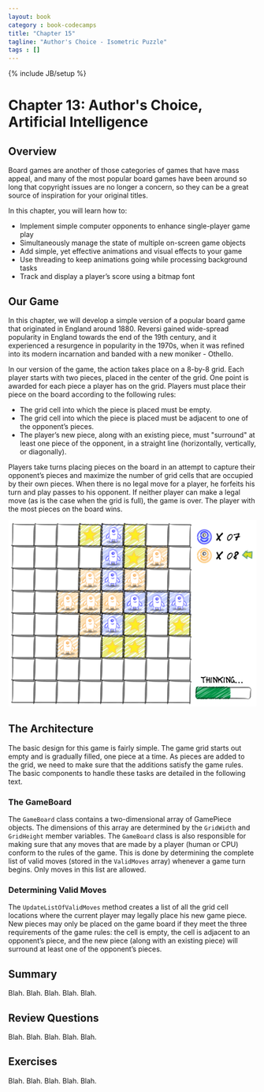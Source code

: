 ```yaml
---
layout: book
category : book-codecamps
title: "Chapter 15"
tagline: "Author's Choice - Isometric Puzzle"
tags : []
---
```

{% include JB/setup %}

# Chapter 13: Author's Choice, Artificial Intelligence

## Overview

Board games are another of those categories of games that have mass appeal, and many of the most popular board games have been around so long that copyright issues are no longer a concern, so they can be a great source of inspiration for your original titles.

In this chapter, you will learn how to:

* Implement simple computer opponents to enhance single-player game play
* Simultaneously manage the state of multiple on-screen game objects
* Add simple, yet effective animations and visual effects to your game
* Use threading to keep animations going while processing background tasks 
* Track and display a player’s score using a bitmap font

## Our Game

In this chapter, we will develop a simple version of a popular board game that originated in England around 1880. Reversi gained wide-spread popularity in England towards the end of the 19th century, and it experienced a resurgence in popularity in the 1970s, when it was refined into its modern incarnation and banded with a new moniker - Othello.

In our version of the game, the action takes place on a 8-by-8 grid. Each player starts with two pieces, placed in the center of the grid. One point is awarded for each piece a player has on the grid. Players must place their piece on the board according to the following rules:

* The grid cell into which the piece is placed must be empty.
* The grid cell into which the piece is placed must be adjacent to one of the opponent’s pieces.
* The player’s new piece, along with an existing piece, must "surround" at least one piece of the opponent, in a straight line (horizontally, vertically, or diagonally).

Players take turns placing pieces on the board in an attempt to capture their opponent’s pieces and maximize the number of grid cells that are occupied by their own pieces. When there is no legal move for a player, he forfeits his turn and play passes to his opponent. If neither player can make a legal move (as is the case when the grid is full), the game is over. The player with the most pieces on the board wins.

![Our game concept. It's the CPU's turn. Valid moves are highlighted.](images/figure13-01_BoardGameAI.png)

## The Architecture

The basic design for this game is fairly simple. The game grid starts out empty and is gradually filled, one piece at a time. As pieces are added to the grid, we need to make sure that the additions satisfy the game rules. The basic components to handle these tasks are detailed in the following text.

### The GameBoard

The `GameBoard` class contains a two-dimensional array of GamePiece objects. The dimensions of this array are determined by the `GridWidth` and `GridHeight` member variables. The `GameBoard` class is also responsible for making sure that any moves that are made by a player (human or CPU) conform to the rules of the game. This is done by determining the complete list of valid moves (stored in the `ValidMoves` array) whenever a game turn begins. Only moves in this list are allowed.

### Determining Valid Moves

The `UpdateListOfValidMoves` method creates a list of all the grid cell locations where the current player may legally place his new game piece. New pieces may only be placed on the game board if they meet the three requirements of the game rules: the cell is empty, the cell is adjacent to an opponent’s piece, and the new piece (along with an existing piece) will surround at least one of the opponent’s pieces.

## Summary

Blah. Blah. Blah. Blah. Blah.

## Review Questions

Blah. Blah. Blah. Blah. Blah.

## Exercises

Blah. Blah. Blah. Blah. Blah.

